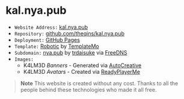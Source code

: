 # kal.nya.pub

- ` Website Address: ` [kal.nya.pub](https://kal.nya.pub)
- ` Repository: ` [github.com/theqins/kal.nya.pub](https://github.com/theqins/kal.nya.pub)
- ` Deployment: ` [GitHub Pages](https://theqins.github.io/kal.nya.pub)
- ` Template: ` [Robotic](https://www.templatemo.com/preview/templatemo_430_robotic) by [TemplateMo](https://www.templatemo.com)
- ` Subdomain: ` [nya.pub](https://nya.pub) by [trdaisuke](https://trdaisuke.com/) via [FreeDNS](https://freedns.afraid.org/)
- ` Images: `
    + K4LM3D *Banners* - Generated via [AutoCreative](https://auto.creavite.co/)
    + K4LM3D *Avatars* - Created via [ReadyPlayerMe](https://readyplayer.me/)

> **Note**
> This website is created without any cost. Thanks to all the people behind these technologies who made it all free.